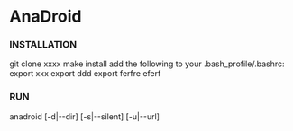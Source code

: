 # AnaDroid

### INSTALLATION
git clone xxxx
make install
add the following to your .bash_profile/.bashrc:
export xxx
export ddd
export ferfre
eferf


### RUN
anadroid [-d|--dir] [-s|--silent] [-u|--url]
